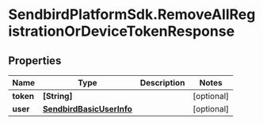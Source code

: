 # SendbirdPlatformSdk.RemoveAllRegistrationOrDeviceTokenResponse

## Properties

Name | Type | Description | Notes
------------ | ------------- | ------------- | -------------
**token** | **[String]** |  | [optional] 
**user** | [**SendbirdBasicUserInfo**](SendbirdBasicUserInfo.md) |  | [optional] 


